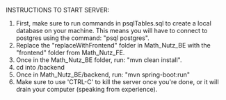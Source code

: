 INSTRUCTIONS TO START SERVER:

1. First, make sure to run commands in psqlTables.sql to create a local database on your machine. This means you will have to connect to postgres using the command: "psql postgres".
2. Replace the "replaceWithFrontend" folder in Math_Nutz_BE with the "frontend" folder from Math_Nutz_FE.
3. Once in the Math_Nutz_BE folder, run: "mvn clean install".
4. cd into /backend
5. Once in Math_Nutz_BE/backend, run: "mvn spring-boot:run"
6. Make sure to use 'CTRL-C' to kill the server once you're done, or it will drain your computer (speaking from experience).
